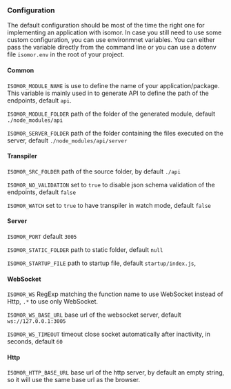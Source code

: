 ### Configuration

The default configuration should be most of the time the right one for implementing an application with isomor. In case you still need to use some custom configuration, you can use environmnet variables. You can either pass the variable directly from the command line or you can use a dotenv file `isomor.env` in the root of your project.

#### Common

`ISOMOR_MODULE_NAME` is use to define the name of your application/package. This variable is mainly used in to generate API to define the path of the endpoints, default `api`.

`ISOMOR_MODULE_FOLDER` path of the folder of the generated module, default `./node_modules/api`

`ISOMOR_SERVER_FOLDER` path of the folder containing the files executed on the server, default `./node_modules/api/server`

#### Transpiler

`ISOMOR_SRC_FOLDER` path of the source folder, by default `./api`

`ISOMOR_NO_VALIDATION` set to `true` to disable json schema validation of the endpoints, default `false`

`ISOMOR_WATCH` set to `true` to have transpiler in watch mode, default `false`

#### Server

`ISOMOR_PORT` default `3005`

`ISOMOR_STATIC_FOLDER` path to static folder, default `null`

`ISOMOR_STARTUP_FILE` path to startup file, default `startup/index.js`,

#### WebSocket

`ISOMOR_WS` RegExp matching the function name to use WebSocket instead of Http, `.*` to use only WebSocket.

`ISOMOR_WS_BASE_URL` base url of the websocket server, default `ws://127.0.0.1:3005`

`ISOMOR_WS_TIMEOUT` timeout close socket automatically after inactivity, in seconds, default `60`

#### Http

`ISOMOR_HTTP_BASE_URL` base url of the http server, by default an empty string, so it will use the same base url as the browser.

